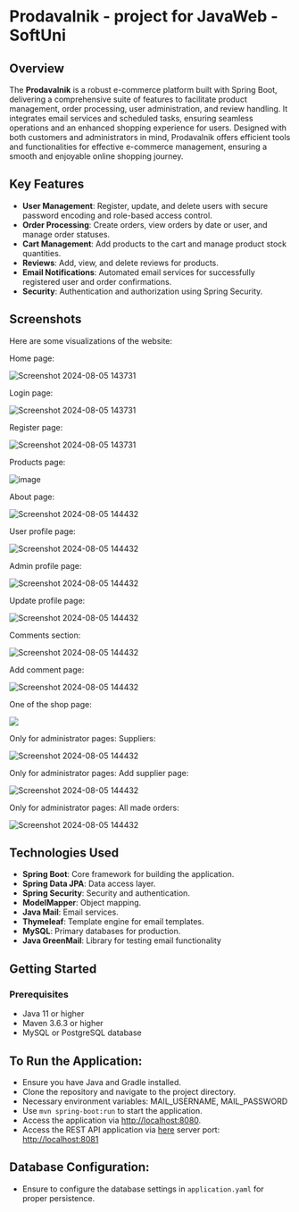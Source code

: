 # Prodavalnik - project for JavaWeb - SoftUni

## Overview

The **Prodavalnik** is a robust e-commerce platform built with Spring Boot, delivering a comprehensive suite of features to facilitate product management, order processing, user administration, and review handling. It integrates email services and scheduled tasks, ensuring seamless operations and an enhanced shopping experience for users. Designed with both customers and administrators in mind, Prodavalnik offers efficient tools and functionalities for effective e-commerce management, ensuring a smooth and enjoyable online shopping journey.
## Key Features

- **User Management**: Register, update, and delete users with secure password encoding and role-based access control.
- **Order Processing**: Create orders, view orders by date or user, and manage order statuses.
- **Cart Management**: Add products to the cart and manage product stock quantities.
- **Reviews**: Add, view, and delete reviews for products.
- **Email Notifications**: Automated email services for successfully registered user and order confirmations.
- **Security**: Authentication and authorization using Spring Security.

## Screenshots

Here are some visualizations of the website:

<div class="image-container">
  <p>Home page:</p>
  <img src="src/main/resources/static/images/screenshots/Screenshot 2024-08-07 at 18.53.06.png" alt="Screenshot 2024-08-05 143731"/>
</div>
<div class="image-container">
  <p>Login page:</p>
  <img src="src/main/resources/static/images/screenshots/Screenshot 2024-08-07 at 18.53.43.png" alt="Screenshot 2024-08-05 143731"/>
</div>
<div class="image-container">
  <p>Register page:</p>
  <img src="src/main/resources/static/images/screenshots/Screenshot 2024-08-07 at 18.53.57.png" alt="Screenshot 2024-08-05 143731"/>
</div>
<div class="image-container">
  <p>Products page:</p>
  <img src="src/main/resources/static/images/screenshots/Screenshot 2024-08-07 at 18.56.31.png" alt="image"/>
</div>
<div class="image-container">
  <p>About page:</p>
  <img src="src/main/resources/static/images/screenshots/Screenshot 2024-08-07 at 19.11.06.png" alt="Screenshot 2024-08-05 144432"/>
</div>
<div class="image-container">
  <p>User profile page:</p>
  <img src="src/main/resources/static/images/screenshots/Screenshot 2024-08-07 at 18.55.02.png" alt="Screenshot 2024-08-05 144432"/>
</div>
<div class="image-container">
  <p>Admin profile page:</p>
  <img src="src/main/resources/static/images/screenshots/Screenshot 2024-08-07 at 19.12.07.png" alt="Screenshot 2024-08-05 144432"/>
</div>
<div class="image-container">
  <p>Update profile page:</p>
  <img src="src/main/resources/static/images/screenshots/Screenshot 2024-08-07 at 19.45.43.png" alt="Screenshot 2024-08-05 144432"/>
</div>
<div class="image-container">
  <p>Comments section:</p>
  <img src="src/main/resources/static/images/screenshots/Screenshot 2024-08-07 at 18.59.31.png" alt="Screenshot 2024-08-05 144432"/>
</div>
<div class="image-container">
  <p>Add comment page:</p>
  <img src="src/main/resources/static/images/screenshots/Screenshot 2024-08-07 at 19.45.54.png" alt="Screenshot 2024-08-05 144432"/>
</div>
<div class="image-container">
  <p>One of the shop page:</p>
  <img src="src/main/resources/static/images/screenshots/Screenshot 2024-08-07 at 18.58.14.png"/>
</div>
<div class="image-container">
  <p>Only for administrator pages: Suppliers:</p>
  <img src="src/main/resources/static/images/screenshots/Screenshot 2024-08-07 at 19.01.46.png" alt="Screenshot 2024-08-05 144432"/>
</div>
<div class="image-container">
  <p>Only for administrator pages: Add supplier page:</p>
  <img src="src/main/resources/static/images/screenshots/Screenshot 2024-08-07 at 19.51.37.png" alt="Screenshot 2024-08-05 144432"/>
</div>
<div class="image-container">
  <p>Only for administrator pages: All made orders:</p>
  <img src="src/main/resources/static/images/screenshots/Screenshot 2024-08-07 at 19.51.49.png" alt="Screenshot 2024-08-05 144432"/>
</div>




## Technologies Used

- **Spring Boot**: Core framework for building the application.
- **Spring Data JPA**: Data access layer.
- **Spring Security**: Security and authentication.
- **ModelMapper**: Object mapping.
- **Java Mail**: Email services.
- **Thymeleaf**: Template engine for email templates.
- **MySQL**: Primary databases for production.
- **Java GreenMail**: Library for testing email functionality

## Getting Started

### Prerequisites

- Java 11 or higher
- Maven 3.6.3 or higher
- MySQL or PostgreSQL database

## To Run the Application:

- Ensure you have Java and Gradle installed.
- Clone the repository and navigate to the project directory.
- Necessary environment variables: MAIL_USERNAME, MAIL_PASSWORD
- Use `mvn spring-boot:run` to start the application.
- Access the application via [http://localhost:8080](http://localhost:8080).
- Access the REST API application via [here](https://github.com/Sumeyaxd/Prodavalnik-Supplier/tree/main) server port: [http://localhost:8081](http://localhost:8081)
## Database Configuration:

- Ensure to configure the database settings in `application.yaml` for proper persistence.

